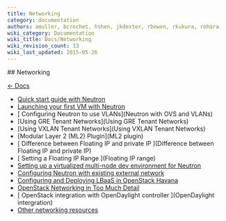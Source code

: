 ```yaml
---
title: Networking
category: documentation
authors: amuller, bcrochet, hshen, jkdexter, rbowen, rkukura, rohara
wiki_category: Documentation
wiki_title: Docs/Networking
wiki_revision_count: 13
wiki_last_updated: 2015-05-26
---
```


<div class="row">
<div class="offset1 span10">
## Networking

[ ← Docs ](Docs)

*   [ Quick start guide with Neutron](Neutron-Quickstart)
*   [ Launching your first VM with Neutron](Running_an_instance_with_Neutron)
*   [ Configuring Neutron to use VLANs](Neutron with OVS and VLANs)
*   [Using GRE Tenant Networks](Using GRE Tenant Networks)
*   [Using VXLAN Tenant Networks](Using VXLAN Tenant Networks)
*   [Modular Layer 2 (ML2) Plugin](ML2 plugin)
*   [ Difference between Floating IP and private IP ](Difference between Floating IP and private IP)
*   [ Setting a Floating IP Range ](Floating IP range)
*   [ Setting up a virtualized multi-node dev environment for Neutron ](NeutronLibvirtMultinodeDevEnvironment)
*   [Configuring Neutron with existing external network](Neutron_with_existing_external_network)
*   [ Configuring and Deploying LBaaS in OpenStack Havana ](LBaaS)
*   [OpenStack Networking in Too Much Detail](Networking_in_too_much_detail)
*   [ OpenStack integration with OpenDaylight controller ](OpenDaylight intergration)
*   [ Other networking resources ](Networking)

</div>
</div>
<Category:Documentation> <Category:Networking>
